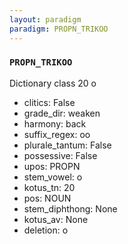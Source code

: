 ```yaml
---
layout: paradigm
paradigm: PROPN_TRIKOO
---
```

### ` PROPN_TRIKOO `

Dictionary class 20 o
* clitics: False
* grade_dir: weaken
* harmony: back
* suffix_regex: oo
* plurale_tantum: False
* possessive: False
* upos: PROPN
* stem_vowel: o
* kotus_tn: 20
* pos: NOUN
* stem_diphthong: None
* kotus_av: None
* deletion: o
